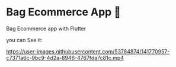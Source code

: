 # Bag Ecommerce App 👜

Bag Ecommerce app with Flutter

you can See it:

https://user-images.githubusercontent.com/53784874/141770957-c7371a6c-9bc9-4d2a-8946-4767fda7c81c.mp4




